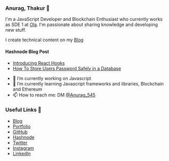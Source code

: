 ### Anurag, Thakur 👋

I'm a JavaScript Developer and Blockchain Enthusiast who currently works as SDE 1 at [Ola](https://www.olacabs.com). I'm passionate about sharing knowledge and developing new stuff.

I create technical content on my [Blog](https://anuragthakur.hashnode.dev)
#### Hashnode Blog Post
<!-- HASHNODE:START -->
- [Introducing React Hooks](https://anuragthakur.hashnode.dev/introducing-react-hooks-ckav7rdi7077a4us1wdawvx0m)
- [How To Store Users Password Safely in a Database](https://anuragthakur.hashnode.dev/how-to-store-users-password-safely-in-a-database-ck8xfkhj2003zn3s12odfr23a)
<!-- HASHNODE:END -->

- 🔭 I’m currently working on Javascript
- 🌱 I’m currently learning Javascript frameworks and libraries, Blockchain and Ethereum
- 📫 How to reach me: DM [@Anurag_545](https://twitter.com/Anurag_545)

### Useful Links 💙

- [Blog](https://anuragthakur.hashnode.dev)
- [Portfolio](https://anurag545.github.io/)
- [GitHub](https://github.com/anurag545)
- [Hashnode](https://anuragthakur.hashnode.dev)
- [Twitter](https://twitter.com/Anurag_545)
- [Instagram](https://www.instagram.com/areweall_loststars/)
- [LinkedIn](https://www.linkedin.com/in/anurag545)


